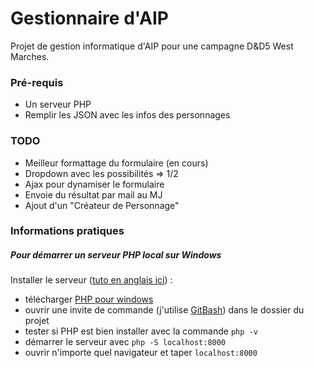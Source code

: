 # Gestionnaire d'AIP
Projet de gestion informatique d'AIP pour une campagne D&D5 West Marches.

### Pré-requis
* Un serveur PHP
* Remplir les JSON avec les infos des personnages

### TODO
* Meilleur formattage du formulaire (en cours)
* Dropdown avec les possibilités => 1/2
* Ajax pour dynamiser le formulaire
* Envoie du résultat par mail au MJ
* Ajout d'un "Créateur de Personnage"

### Informations pratiques
##### Pour démarrer un serveur PHP local sur Windows

Installer le serveur ([tuto en anglais ici](https://www.jeffgeerling.com/blog/2018/installing-php-7-and-composer-on-windows-10)) : 
* télécharger [PHP pour windows](https://windows.php.net/download/)
* ouvrir une invite de commande (j'utilise [GitBash](https://gitforwindows.org/)) dans le dossier du projet
* tester si PHP est bien installer avec la commande `php -v`
* démarrer le serveur avec `php -S localhost:8000`
* ouvrir n'importe quel navigateur et taper `localhost:8000`
